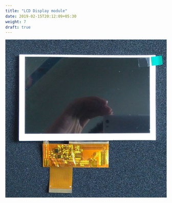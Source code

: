 ```yaml
---
title: "LCD Display module"
date: 2019-02-15T20:12:09+05:30
weight: 7
draft: true
---
```


![lcd](/hardware-overview/LCD-display/images/lcd.jpg "lcd")

